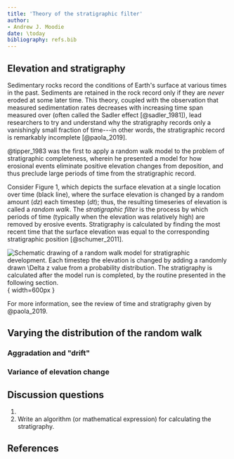 ```yaml
---
title: 'Theory of the stratigraphic filter'
author:
- Andrew J. Moodie
date: \today
bibliography: refs.bib
---
```


## Elevation and stratigraphy

Sedimentary rocks record the conditions of Earth's surface at various times in the past.
Sediments are retained in the rock record only if they are *never* eroded at some later time.
This theory, coupled with the observation that measured sedimentation rates decreases with increasing time span measured over (often called the Sadler effect [@sadler_1981]), lead researchers to try and understand why the stratigraphy records only a vanishingly small fraction of time---in other words, the stratigraphic record is remarkably incomplete [@paola_2019].
<!-- This fact leads to the concept of *accommodation*, which is a measure of how space is available for sediment accumulation and preservation.
Accommodation is generally largest in river and delta systems, where deposition is driven by the process of migrating bedforms.
 -->
@tipper_1983 was the first to apply a random walk model to the problem of stratigraphic completeness, wherein he presented a model for how erosional events eliminate positive elevation changes from deposition, and thus preclude large periods of time from the stratigraphic record.

<!-- posited that because erosional events remove periods of time from the rock record, the averaged sedimentation rates will appear slower.  -->
Consider Figure 1, which depicts the surface elevation at a single location over time (black line), where the surface elevation  is changed by a random amount ($dz$) each timestep ($dt$); thus, the resulting  timeseries of elevation is called a *random walk*. 
The *stratigraphic filter* is the process by which periods of time (typically when the elevation was relatively high) are removed by erosive events.
Stratigraphy is calculated by finding the most recent time that the surface elevation was equal to the corresponding stratigraphic position [@schumer_2011].

![Schematic drawing of a random walk model for stratigraphic development. Each timestep the elevation is changed by adding a randomly drawn $\Delta z$ value from a probability distribution. The stratigraphy is calculated after the model run is completed, by the routine presented in the following section.](figures/schematic.png){ width=600px }

For more information, see the review of time and stratigraphy given by @paola_2019.

## Varying the distribution of the random walk

### Aggradation and "drift"

### Variance of elevation change


## Discussion questions

1. 
1. Write an algorithm (or mathematical expression) for calculating the stratigraphy. 

## References
